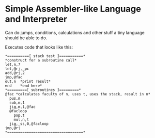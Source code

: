 Simple Assembler-like Language and Interpreter
==============================================

Can do jumps, conditions, calculations and other stuff a tiny language should be able to do.

Executes code that looks like this:

    *==========[ stack test ]===========*
    *construct for a subroutine call*
    let,n,7
    let,@rj,_pc
    add,@rj,2
    jmp,@fac
    out,n  *print result*
    end    *end here*
    *=========[ subroutines ]=========*
    @fac *calculates faculty of n, uses t, uses the stack, result in n*
      pus,n
      sub,n,1
      jig,n,1,@fac
      @facloop
        pop,t
        mul,n,t
      jig,_ss,0,@facloop
    jmp,@rj
    *===================================*

